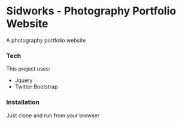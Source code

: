 # Sidworks - Photography Portfolio Website

A photography portfolio website 





### Tech

This project uses:
* Jquery
*  Twitter Bootstrap


### Installation
Just clone and run from your browser

